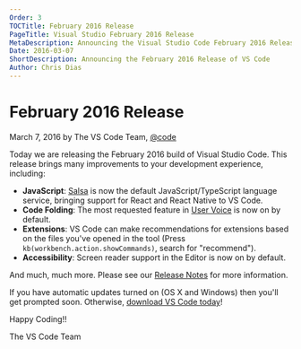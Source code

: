```yaml
---
Order: 3
TOCTitle: February 2016 Release
PageTitle: Visual Studio February 2016 Release
MetaDescription: Announcing the Visual Studio Code February 2016 Release
Date: 2016-03-07
ShortDescription: Announcing the February 2016 Release of VS Code
Author: Chris Dias
---
```


# February 2016 Release

March 7, 2016 by The VS Code Team, [@code](https://twitter.com/code)

Today we are releasing the February 2016 build of Visual Studio Code. This release brings many improvements to your development experience, including:

* **JavaScript**: [Salsa](https://github.com/Microsoft/TypeScript/issues/4789) is now the default JavaScript/TypeScript language service, bringing support for React and React Native to VS Code.
* **Code Folding**: The most requested feature in [User Voice](https://visualstudio.uservoice.com/forums/293070-visual-studio-code/suggestions/7752321-add-code-folding-support) is now on by default.
* **Extensions**: VS Code can make recommendations for extensions based on the files you've opened in the tool (Press `kb(workbench.action.showCommands)`, search for "recommend").
* **Accessibility**: Screen reader support in the Editor is now on by default.

And much, much more. Please see our [Release Notes](http://go.microsoft.com/fwlink/?LinkID=533483) for more information.

If you have automatic updates turned on (OS X and Windows) then you'll get prompted soon. Otherwise, [download VS Code today](https://code.visualstudio.com)!

Happy Coding!!

The VS Code Team
